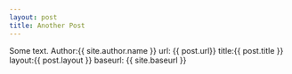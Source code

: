 ```yaml
---
layout: post
title: Another Post
---
```


Some text.
Author:{{ site.author.name }}
url: {{ post.url}}
title:{{ post.title }}
layout:{{ post.layout }}
baseurl: {{ site.baseurl }}